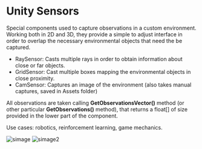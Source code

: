 # Unity Sensors

Special components used to capture observations in a custom environment. Working both in 2D and 3D, they provide a simple to adjust interface in order to overlap the necessary environmental objects that need the be captured.
- RaySensor: Casts multiple rays in order to obtain information about close or far objects.
- GridSensor: Cast multiple boxes mapping the environmental objects in close proximity.
- CamSensor: Captures an image of the environment (also takes manual captures, saved in Assets folder)

All observations are taken calling **GetObservationsVector()** method (or other particular **GetObservations()** method), that returns a float[] of size provided in the lower part of the component.

Use cases: robotics, reinforcement learning, game mechanics.

![simage](https://github.com/RaduTM-spec/UnitySensors/assets/67599940/6c6bcf0a-8a0d-42bc-b266-615aa6f0a638)
![simage2](https://github.com/RaduTM-spec/UnitySensors/assets/67599940/74547ff1-b38b-4132-bf5a-0903b8f0a65a)
